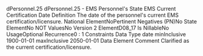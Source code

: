 

dPersonnel.25
dPersonnel.25 - EMS Personnel's State EMS Current Certification Date
Definition
The date of the personnel's current EMS certification/licensure.
National ElementNoPertinent Negatives (PN)No
State ElementNo
NOT ValuesNo
Version 2 ElementD08_17
Is NillableNo
UsageOptional
Recurrence0 : 1
Constraints
Data Type
date
minInclusive
1900-01-01
maxInclusive
2050-01-01
Data Element Comment
Clarified as the current certification/licensure.